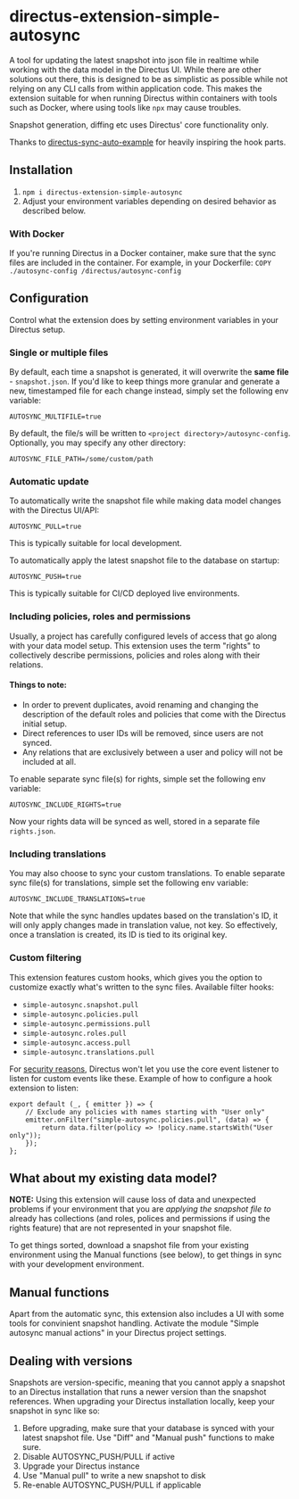 # directus-extension-simple-autosync

A tool for updating the latest snapshot into json file in realtime while working with the data model in the Directus UI.
While there are other solutions out there, this is designed to be as simplistic as possible while not relying on any CLI
calls from within application code. This makes the extension suitable for when running Directus within containers with
tools such as Docker, where using tools like `npx` may cause troubles.

Snapshot generation, diffing etc uses Directus' core functionality only.

Thanks to [directus-sync-auto-example](https://github.com/denkan/directus-sync-auto-example) for heavily inspiring the
hook parts.

## Installation

1. `npm i directus-extension-simple-autosync`
2. Adjust your environment variables depending on desired behavior as described below.

### With Docker
If you're running Directus in a Docker container, make sure that the sync files are included in the container. For example, in your Dockerfile: `COPY ./autosync-config /directus/autosync-config`

## Configuration

Control what the extension does by setting environment variables in your Directus setup.

### Single or multiple files
By default, each time a snapshot is generated, it will overwrite the **same file** - `snapshot.json`. If you'd like to keep things more granular and generate a new, timestamped file for each change instead, simply set the following env variable:
```
AUTOSYNC_MULTIFILE=true
```

By default, the file/s will be written to `<project directory>/autosync-config`. Optionally, you may specify any other directory:
```
AUTOSYNC_FILE_PATH=/some/custom/path
```

### Automatic update
To automatically write the snapshot file while making data model changes with the Directus UI/API:
```
AUTOSYNC_PULL=true
```
This is typically suitable for local development.


To automatically apply the latest snapshot file to the database on startup:
```
AUTOSYNC_PUSH=true
```
This is typically suitable for CI/CD deployed live environments.

### Including policies, roles and permissions
Usually, a project has carefully configured levels of access that go along with your data model setup. This extension uses the term "rights" to collectively describe permissions, policies and roles along with their relations.

#### Things to note:
- In order to prevent duplicates, avoid renaming and changing the description of the default roles and policies that come with the Directus initial setup.
- Direct references to user IDs will be removed, since users are not synced.
- Any relations that are exclusively between a user and policy will not be included at all.

To enable separate sync file(s) for rights, simple set the following env variable:
```
AUTOSYNC_INCLUDE_RIGHTS=true
```

Now your rights data will be synced as well, stored in a separate file `rights.json`.

### Including translations
You may also choose to sync your custom translations.  To enable separate sync file(s) for translations, simple set the following env variable:
```
AUTOSYNC_INCLUDE_TRANSLATIONS=true
```

Note that while the sync handles updates based on the translation's ID, it will only apply changes made in translation value, not key. So effectively, once a translation is created, its ID is tied to its original key.

### Custom filtering
This extension features custom hooks, which gives you the option to customize exactly what's written to the sync files.
Available filter hooks:
- `simple-autosync.snapshot.pull`
- `simple-autosync.policies.pull`
- `simple-autosync.permissions.pull`
- `simple-autosync.roles.pull`
- `simple-autosync.access.pull`
- `simple-autosync.translations.pull`

For [security reasons](https://github.com/directus/directus/discussions/10400#discussioncomment-1983100), Directus won't let you use the core event listener to listen for custom events like these. Example of how to configure a hook extension to listen:
```
export default (_, { emitter }) => {
    // Exclude any policies with names starting with "User only"
	emitter.onFilter("simple-autosync.policies.pull", (data) => {
		return data.filter(policy => !policy.name.startsWith("User only"));
	});
};
```



## What about my existing data model?
**NOTE:** Using this extension will cause loss of data and unexpected problems if your environment that you are *applying the snapshot file to* already has collections (and roles, polices and permissions if using the rights feature) that are not represented in your snapshot file.

To get things sorted, download a snapshot file from your existing environment using the Manual functions (see below), to get things in sync with your development environment.

## Manual functions

Apart from the automatic sync, this extension also includes a UI with some tools for convinient snapshot handling.
Activate the module "Simple autosync manual actions" in your Directus project settings.

## Dealing with versions
Snapshots are version-specific, meaning that you cannot apply a snapshot to an Directus installation that runs a newer version than the snapshot references. When upgrading your Directus installation locally, keep your snapshot in sync like so:
1. Before upgrading, make sure that your database is synced with your latest snapshot file. Use "Diff" and "Manual push" functions to make sure.
2. Disable AUTOSYNC_PUSH/PULL if active
3. Upgrade your Directus instance
4. Use "Manual pull" to write a new snapshot to disk
5. Re-enable AUTOSYNC_PUSH/PULL if applicable
